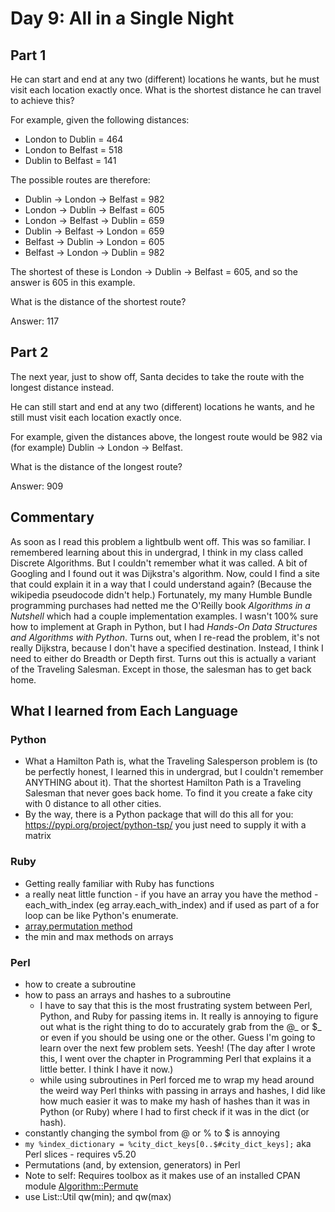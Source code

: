 # Day 9: All in a Single Night

## Part 1

He can start and end at any two (different) locations he wants, but he must visit each location exactly once. What is the shortest distance he can travel to achieve this?

For example, given the following distances:

- London to Dublin = 464
- London to Belfast = 518
- Dublin to Belfast = 141

The possible routes are therefore:

- Dublin -> London -> Belfast = 982
- London -> Dublin -> Belfast = 605
- London -> Belfast -> Dublin = 659
- Dublin -> Belfast -> London = 659
- Belfast -> Dublin -> London = 605
- Belfast -> London -> Dublin = 982

The shortest of these is London -> Dublin -> Belfast = 605, and so the answer is 605 in this example.

What is the distance of the shortest route?

Answer: 117

## Part 2

The next year, just to show off, Santa decides to take the route with the longest distance instead.

He can still start and end at any two (different) locations he wants, and he still must visit each location exactly once.

For example, given the distances above, the longest route would be 982 via (for example) Dublin -> London -> Belfast.

What is the distance of the longest route?

Answer: 909 


## Commentary
As soon as I read this problem a lightbulb went off. This was so familiar. I remembered learning about this in undergrad, I think in my class called Discrete Algorithms. But I couldn't remember what it was called. A bit of Googling and I found out it was 
Dijkstra's algorithm. Now, could I find a site that could explain it in a way that I could understand again? (Because the wikipedia pseudocode didn't help.) Fortunately, my many Humble Bundle programming purchases had netted me the O'Reilly book _Algorithms in a Nutshell_ which had a couple implementation examples. I wasn't 100% sure how to implement at Graph in Python, but I had _Hands-On Data Structures and Algorithms with Python_. Turns out, when I re-read the problem, it's not really Dijkstra, because I don't have a specified destination. Instead, I think I need to either do Breadth or Depth first. Turns out this is actually a variant of the Traveling Salesman. Except in those, the salesman has to get back home. 


## What I learned from Each Language

### Python
- What a Hamilton Path is, what the Traveling Salesperson problem is (to be perfectly honest, I learned this in undergrad, but I couldn't remember ANYTHING about it). That the shortest Hamilton Path is a Traveling Salesman that never goes back home. To find it you create a fake city with 0 distance to all other cities.
- By the way, there is a Python package that will do this all for you: https://pypi.org/project/python-tsp/ you just need to supply it with a matrix

### Ruby
- Getting really familiar with Ruby has functions
- a really neat little function - if you have an array you have the method - each_with_index (eg array.each_with_index) and if used as part of a for loop can be like Python's enumerate. 
- [array.permutation method](https://www.rubydoc.info/stdlib/core/Array:permutation)
- the min and max methods on arrays

### Perl
- how to create a subroutine
- how to pass an arrays and hashes to a subroutine
    - I have to say that this is the most frustrating system between Perl, Python, and Ruby for passing items in. It really is annoying to figure out what is the right thing to do to accurately grab from the @_ or $_ or even if you should be using one or the other. Guess I'm going to learn over the next few problem sets. Yeesh! (The day after I wrote this, I went over the chapter in Programming Perl that explains it a little better. I think I have it now.)
    - while using subroutines in Perl forced me to wrap my head around the weird way Perl thinks with passing in arrays and hashes, I did like how much easier it was to make my hash of hashes than it was in Python (or Ruby) where I had to first check if it was in the dict (or hash). 
- constantly changing the symbol from @ or % to $ is annoying
- ```my %index_dictionary = %city_dict_keys[0..$#city_dict_keys];``` aka Perl slices - requires v5.20
- Permutations (and, by extension, generators) in Perl
- Note to self: Requires toolbox as it makes use of an installed CPAN module [Algorithm::Permute](https://metacpan.org/pod/Algorithm::Permute)
- use List::Util qw(min); and qw(max)
